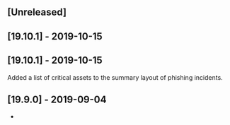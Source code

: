 ## [Unreleased]


## [19.10.1] - 2019-10-15


## [19.10.1] - 2019-10-15
Added a list of critical assets to the summary layout of phishing incidents.

## [19.9.0] - 2019-09-04
-
